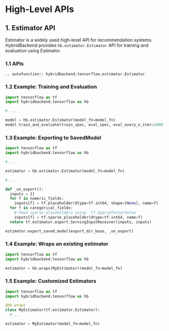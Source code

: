 # High-Level APIs

## 1. Estimator API

Estimator is a widely used high-level API for recommendation systems.
HybridBackend provides `hb.estimator.Estimator` API for training and evaluation
using Estimator.

### 1.1 APIs

```{eval-rst}
.. autofunction:: hybridbackend.tensorflow.estimator.Estimator
```

### 1.2 Example: Training and Evaluation

```python
import tensorflow as tf
import hybridbackend.tensorflow as hb

# ...

model = hb.estimator.Estimator(model_fn=model_fn)
model.train_and_evaluate(train_spec, eval_spec, eval_every_n_iter=1000)
```

### 1.3 Example: Exporting to SavedModel

```python
import tensorflow as tf
import hybridbackend.tensorflow as hb

# ...

estimator = hb.estimator.Estimator(model_fn=model_fn)

# ...

def _on_export():
  inputs = {}
  for f in numeric_fields:
    inputs[f] = tf.placeholder(dtype=tf.int64, shape=[None], name=f)
  for f in categorical_fields:
    # Feed sparse placeholders using `tf.SparseTensorValue`
    inputs[f] = tf.sparse_placeholder(dtype=tf.int64, name=f)
  return tf.estimator.export.ServingInputReceiver(inputs, inputs)

estimator.export_saved_model(export_dir_base, _on_export)
```

### 1.4 Example: Wraps an existing estimator

```python
import tensorflow as tf
import hybridbackend.tensorflow as hb

estimator = hb.wraps(MyEstimator)(model_fn=model_fn)
```

### 1.5 Example: Customized Estimators

```python
import tensorflow as tf
import hybridbackend.tensorflow as hb

@hb.wraps
class MyEstimator(tf.estimator.Estimator):
  # ...

estimator = MyEstimator(model_fn=model_fn)
```
